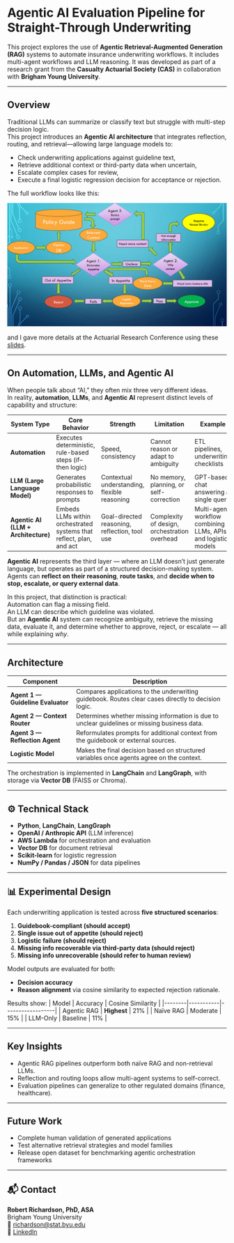 #  Agentic AI Evaluation Pipeline for Straight-Through Underwriting

This project explores the use of **Agentic Retrieval-Augmented Generation (RAG)** systems to automate insurance underwriting workflows.  It includes multi-agent workflows and LLM reasoning.
It was developed as part of a research grant from the **Casualty Actuarial Society (CAS)** in collaboration with **Brigham Young University**.

---

## Overview
Traditional LLMs can summarize or classify text but struggle with multi-step decision logic.  
This project introduces an **Agentic AI architecture** that integrates reflection, routing, and retrieval—allowing large language models to:
- Check underwriting applications against guideline text,
- Retrieve additional context or third-party data when uncertain,
- Escalate complex cases for review,
- Execute a final logistic regression decision for acceptance or rejection.

 The full workflow looks like this:
 

![Agentic Underwriting Pipeline](./images/workflow.png)

and I gave more details at the Actuarial Research Conference using these [slides](./ARC2025_Robert_Richardson.pdf).

---

##  On Automation, LLMs, and Agentic AI

When people talk about “AI,” they often mix three very different ideas.  
In reality, **automation**, **LLMs**, and **Agentic AI** represent distinct levels of capability and structure:

| System Type | Core Behavior | Strength | Limitation | Example |
|--------------|----------------|-----------|-------------|----------|
| **Automation** | Executes deterministic, rule-based steps (if–then logic) | Speed, consistency | Cannot reason or adapt to ambiguity | ETL pipelines, underwriting checklists |
| **LLM (Large Language Model)** | Generates probabilistic responses to prompts | Contextual understanding, flexible reasoning | No memory, planning, or self-correction | GPT-based chat answering a single query |
| **Agentic AI (LLM + Architecture)** | Embeds LLMs within orchestrated systems that reflect, plan, and act | Goal-directed reasoning, reflection, tool use | Complexity of design, orchestration overhead | Multi-agent workflow combining LLMs, APIs, and logistic models |

**Agentic AI** represents the third layer — where an LLM doesn’t just generate language, but operates as part of a structured decision-making system.  
Agents can **reflect on their reasoning**, **route tasks**, and **decide when to stop, escalate, or query external data**.

In this project, that distinction is practical:  
Automation can flag a missing field.  
An LLM can describe which guideline was violated.  
But an **Agentic AI** system can recognize ambiguity, retrieve the missing data, evaluate it, and determine whether to approve, reject, or escalate — all while explaining *why*.


---

##  Architecture

| Component | Description |
|------------|--------------|
| **Agent 1 — Guideline Evaluator** | Compares applications to the underwriting guidebook. Routes clear cases directly to decision logic. |
| **Agent 2 — Context Router** | Determines whether missing information is due to unclear guidelines or missing business data. |
| **Agent 3 — Reflection Agent** | Reformulates prompts for additional context from the guidebook or external sources. |
| **Logistic Model** | Makes the final decision based on structured variables once agents agree on the context. |

The orchestration is implemented in **LangChain** and **LangGraph**, with storage via **Vector DB** (FAISS or Chroma).

---

## ⚙️ Technical Stack
- **Python**, **LangChain**, **LangGraph**
- **OpenAI / Anthropic API** (LLM inference)
- **AWS Lambda** for orchestration and evaluation
- **Vector DB** for document retrieval
- **Scikit-learn** for logistic regression
- **NumPy / Pandas / JSON** for data pipelines

---

## 📊 Experimental Design

Each underwriting application is tested across **five structured scenarios**:
1.  **Guidebook-compliant (should accept)**
2.  **Single issue out of appetite (should reject)**
3.  **Logistic failure (should reject)**
4.  **Missing info recoverable via third-party data (should reject)**
5.  **Missing info unrecoverable (should refer to human review)**

Model outputs are evaluated for both:
- **Decision accuracy**
- **Reason alignment** via cosine similarity to expected rejection rationale.

Results show:
| Model | Accuracy | Cosine Similarity |
|--------|-----------|------------------|
| Agentic RAG | **Highest** | 21% |
| Naïve RAG | Moderate | 15% |
| LLM-Only | Baseline | 11% |

---

##  Key Insights
- Agentic RAG pipelines outperform both naïve RAG and non-retrieval LLMs.
- Reflection and routing loops allow multi-agent systems to self-correct.
- Evaluation pipelines can generalize to other regulated domains (finance, healthcare).

---

##  Future Work
- Complete human validation of generated applications  
- Test alternative retrieval strategies and model families  
- Release open dataset for benchmarking agentic orchestration frameworks  

---



## 📬 Contact
**Robert Richardson, PhD, ASA**  
Brigham Young University  
📧 [richardson@stat.byu.edu](mailto:richardson@stat.byu.edu)  
🔗 [LinkedIn](https://www.linkedin.com/in/robert-richardson-a0597a174/)

